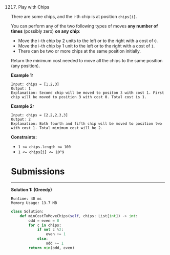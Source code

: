 1217. Play with Chips

There are some chips, and the i-th chip is at position `chips[i]`.

You can perform any of the two following types of moves **any number of times** (possibly zero) **on any chip**:

* Move the i-th chip by 2 units to the left or to the right with a cost of `0`.
* Move the i-th chip by 1 unit to the left or to the right with a cost of `1`.
* There can be two or more chips at the same position initially.

Return the minimum cost needed to move all the chips to the same position (any position).

**Example 1:**
```
Input: chips = [1,2,3]
Output: 1
Explanation: Second chip will be moved to positon 3 with cost 1. First chip will be moved to position 3 with cost 0. Total cost is 1.
```

**Example 2:**
```
Input: chips = [2,2,2,3,3]
Output: 2
Explanation: Both fourth and fifth chip will be moved to position two with cost 1. Total minimum cost will be 2.
``` 

**Constraints:**

* `1 <= chips.length <= 100`
* `1 <= chips[i] <= 10^9`

# Submissions
---
**Solution 1: (Greedy)**
```
Runtime: 40 ms
Memory Usage: 13.7 MB
```
```python
class Solution:
    def minCostToMoveChips(self, chips: List[int]) -> int:
        odd = even = 0
        for c in chips:
            if not c %2:
                even += 1
            else:
                odd += 1
        return min(odd, even)
```